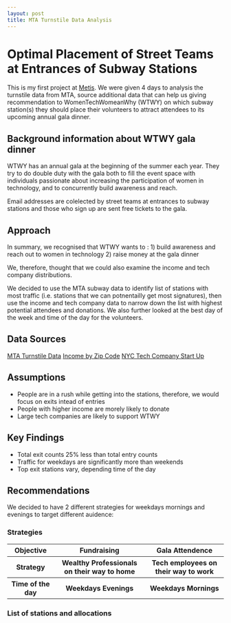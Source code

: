 ```yaml
---
layout: post
title: MTA Turnstile Data Analysis
---
```


<h1>Optimal Placement of Street Teams at Entrances of Subway Stations</h1>

<p> This is my first project at <a href = 'https://www.thisismetis.com'>Metis</a>. We were given 4 days to analysis the turnstile data from MTA, source additional data that can help us giving recommendation to WomenTechWomeanWhy (WTWY) on which subway station(s) they should place their volunteers to attract attendees to its upcoming annual gala dinner. 

<h2>Background information about WTWY gala dinner</h2>
WTWY has an annual gala at the beginning of the summer each year. They try to do double duty with the gala both to fill the event space with individuals passionate about increasing the participation of women in technology, and to concurrently build awareness and reach.

Email addresses are colelected by street teams at entrances to subway stations and those who sign up are sent free tickets to the gala.</p>

<h2>Approach</h2>
In summary, we recognised that WTWY wants to :  
1) build awareness and reach out to women in technology  
2) raise money at the gala dinner

We, therefore, thought that we could also examine the income and tech company distributions. 

We decided to use the MTA subway data to identify list of stations with most traffic (i.e. stations that we can potnentailly get most signatures), then use the income and tech company data to narrow down the list with highest potential attendees and donations. We also further looked at the best day of the week and time of the day for the volunteers. 

<h2>Data Sources</h2>
<a href = 'http://web.mta.info/developers/turnstile.html'>MTA Turnstile Data</a>  
<a href = ''>Income by Zip Code</a>  
<a href = ''>NYC Tech Company Start Up</a>

<h2>Assumptions</h2>
<ul>
	<li>People are in a rush while getting into the stations, therefore, we would focus on exits intead of entries</li>
	<li>People with higher income are morely likely to donate</li>
	<li>Large tech companies are likely to support WTWY</li>

</ul>

<h2>Key Findings</h2>
<ul>
	<li>Total exit counts 25% less than total entry counts</li>
	<li>Traffic for weekdays are significantly more than weekends</li>
	<li>Top exit stations vary, depending time of the day</li>

</ul>

<h2>Recommendations</h2>
We decided to have 2 different strategies for weekdays mornings and evenings to target different auidence:

<h3>Strategies</h3>

<table>
	<tr>
		<th>Objective</th>
		<th>Fundraising</th>
		<th>Gala Attendence</th>
	</tr>
	<tr>
		<th>Strategy</th>
		<th>Wealthy Professionals on their way to home</th>
		<th>Tech employees on their way to work</th>
	</tr>
	<tr>
		<th>Time of the day</th>
		<th>Weekdays Evenings</th>
		<th>Weekdays Mornings</th>
	</tr>
</table>

<h3>List of stations and allocations</h3>





